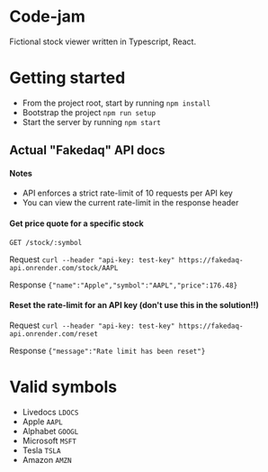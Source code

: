 # Code-jam
Fictional stock viewer written in Typescript, React. 

# Getting started
- From the project root, start by running `npm install`
- Bootstrap the project `npm run setup`
- Start the server by running `npm start`

## Actual "Fakedaq" API docs

#### Notes
- API enforces a strict rate-limit of 10 requests per API key
- You can view the current rate-limit in the response header

#### Get price quote for a specific stock
`GET /stock/:symbol`

Request 
`curl --header "api-key: test-key" https://fakedaq-api.onrender.com/stock/AAPL`

Response
`{"name":"Apple","symbol":"AAPL","price":176.48}`

#### Reset the rate-limit for an API key (don't use this in the solution!!)

Request
`curl --header "api-key: test-key" https://fakedaq-api.onrender.com/reset`

Response 
`{"message":"Rate limit has been reset"}`

# Valid symbols
- Livedocs `LDOCS`
- Apple `AAPL`
- Alphabet `GOOGL`
- Microsoft `MSFT`
- Tesla `TSLA`
- Amazon `AMZN`
